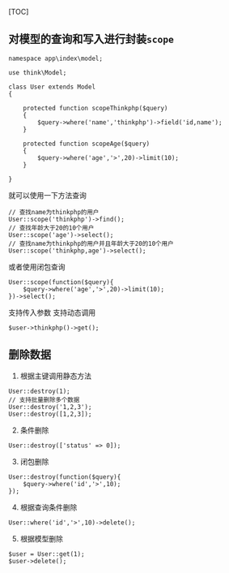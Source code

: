 [TOC]
## 对模型的查询和写入进行封装`scope`
~~~
namespace app\index\model;

use think\Model;

class User extends Model
{

    protected function scopeThinkphp($query)
    {
        $query->where('name','thinkphp')->field('id,name');
    }
    
    protected function scopeAge($query)
    {
        $query->where('age','>',20)->limit(10);
    }    
    
}
~~~
就可以使用一下方法查询
~~~
// 查找name为thinkphp的用户
User::scope('thinkphp')->find();
// 查找年龄大于20的10个用户
User::scope('age')->select();
// 查找name为thinkphp的用户并且年龄大于20的10个用户
User::scope('thinkphp,age')->select();
~~~
或者使用闭包查询
~~~
User::scope(function($query){
    $query->where('age','>',20)->limit(10);
})->select();
~~~
支持传入参数
支持动态调用
~~~
$user->thinkphp()->get();
~~~
## 删除数据
1. 根据主键调用静态方法
~~~
User::destroy(1);
// 支持批量删除多个数据
User::destroy('1,2,3');
User::destroy([1,2,3]);
~~~
2. 条件删除
~~~
User::destroy(['status' => 0]);
~~~
3. 闭包删除
~~~
User::destroy(function($query){
    $query->where('id','>',10);
});
~~~
4. 根据查询条件删除
~~~
User::where('id','>',10)->delete();
~~~
5. 根据模型删除
~~~
$user = User::get(1);
$user->delete();
~~~

